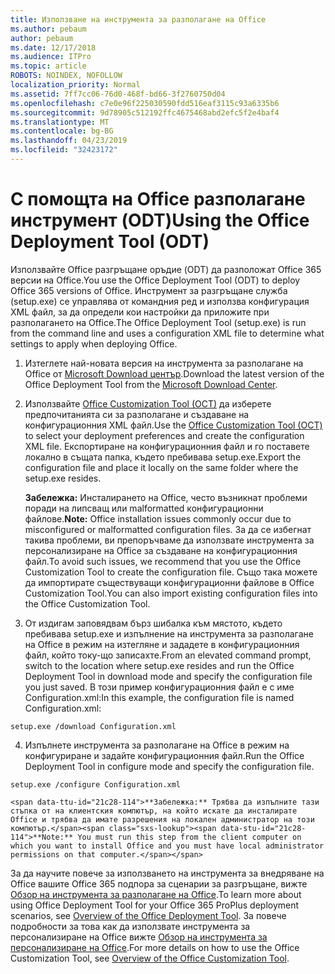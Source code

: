 ```yaml
---
title: Използване на инструмента за разполагане на Office
ms.author: pebaum
author: pebaum
ms.date: 12/17/2018
ms.audience: ITPro
ms.topic: article
ROBOTS: NOINDEX, NOFOLLOW
localization_priority: Normal
ms.assetid: 7ff7cc06-76d0-468f-bd66-3f2760750d04
ms.openlocfilehash: c7e0e96f225030590fdd516eaf3115c93a6335b6
ms.sourcegitcommit: 9d78905c512192ffc4675468abd2efc5f2e4baf4
ms.translationtype: MT
ms.contentlocale: bg-BG
ms.lasthandoff: 04/23/2019
ms.locfileid: "32423172"
---
```

# <a name="using-the-office-deployment-tool-odt"></a><span data-ttu-id="21c28-102">С помощта на Office разполагане инструмент (ODT)</span><span class="sxs-lookup"><span data-stu-id="21c28-102">Using the Office Deployment Tool (ODT)</span></span>

<span data-ttu-id="21c28-103">Използвайте Office разгръщане оръдие (ODT) да разположат Office 365 версии на Office.</span><span class="sxs-lookup"><span data-stu-id="21c28-103">You use the Office Deployment Tool (ODT) to deploy Office 365 versions of Office.</span></span> <span data-ttu-id="21c28-104">Инструмент за разгръщане служба (setup.exe) се управлява от командния ред и използва конфигурация XML файл, за да определи кои настройки да приложите при разполагането на Office.</span><span class="sxs-lookup"><span data-stu-id="21c28-104">The Office Deployment Tool (setup.exe) is run from the command line and uses a configuration XML file to determine what settings to apply when deploying Office.</span></span>
  
1. <span data-ttu-id="21c28-105">Изтеглете най-новата версия на инструмента за разполагане на Office от [Microsoft Download център](http://go.microsoft.com/fwlink/p/?LinkID=626065).</span><span class="sxs-lookup"><span data-stu-id="21c28-105">Download the latest version of the Office Deployment Tool from the [Microsoft Download Center](http://go.microsoft.com/fwlink/p/?LinkID=626065).</span></span>
    
2. <span data-ttu-id="21c28-106">Използвайте [Office Customization Tool (OCT)](https://config.office.com) да изберете предпочитанията си за разполагане и създаване на конфигурационния XML файл.</span><span class="sxs-lookup"><span data-stu-id="21c28-106">Use the [Office Customization Tool (OCT)](https://config.office.com) to select your deployment preferences and create the configuration XML file.</span></span> <span data-ttu-id="21c28-107">Експортиране на конфигурационния файл и го поставете локално в същата папка, където пребивава setup.exe.</span><span class="sxs-lookup"><span data-stu-id="21c28-107">Export the configuration file and place it locally on the same folder where the setup.exe resides.</span></span> 
    
    <span data-ttu-id="21c28-108">**Забележка:** Инсталирането на Office, често възникнат проблеми поради на липсващ или malformatted конфигурационни файлове.</span><span class="sxs-lookup"><span data-stu-id="21c28-108">**Note:** Office installation issues commonly occur due to misconfigured or malformatted configuration files.</span></span> <span data-ttu-id="21c28-109">За да се избегнат такива проблеми, ви препоръчваме да използвате инструмента за персонализиране на Office за създаване на конфигурационния файл.</span><span class="sxs-lookup"><span data-stu-id="21c28-109">To avoid such issues, we recommend that you use the Office Customization Tool to create the configuration file.</span></span> <span data-ttu-id="21c28-110">Също така можете да импортирате съществуващи конфигурационни файлове в Office Customization Tool.</span><span class="sxs-lookup"><span data-stu-id="21c28-110">You can also import existing configuration files into the Office Customization Tool.</span></span> 
    
3. <span data-ttu-id="21c28-111">От издигам заповядвам бърз шибалка към мястото, където пребивава setup.exe и изпълнение на инструмента за разполагане на Office в режим на изтегляне и зададете в конфигурационния файл, който току-що записахте.</span><span class="sxs-lookup"><span data-stu-id="21c28-111">From an elevated command prompt, switch to the location where setup.exe resides and run the Office Deployment Tool in download mode and specify the configuration file you just saved.</span></span> <span data-ttu-id="21c28-112">В този пример конфигурационния файл е с име Configuration.xml:</span><span class="sxs-lookup"><span data-stu-id="21c28-112">In this example, the configuration file is named Configuration.xml:</span></span>
    
  ```
  setup.exe /download Configuration.xml  
  ```

4. <span data-ttu-id="21c28-113">Изпълнете инструмента за разполагане на Office в режим на конфигуриране и задайте конфигурационния файл.</span><span class="sxs-lookup"><span data-stu-id="21c28-113">Run the Office Deployment Tool in configure mode and specify the configuration file.</span></span>
    
  ```
  setup.exe /configure Configuration.xml
  ```

    <span data-ttu-id="21c28-114">**Забележка:** Трябва да изпълните тази стъпка от на клиентския компютър, на който искате да инсталирате Office и трябва да имате разрешения на локален администратор на този компютър.</span><span class="sxs-lookup"><span data-stu-id="21c28-114">**Note:** You must run this step from the client computer on which you want to install Office and you must have local administrator permissions on that computer.</span></span> 
    
<span data-ttu-id="21c28-115">За да научите повече за използването на инструмента за внедряване на Office вашите Office 365 подпора за сценарии за разгръщане, вижте [Обзор на инструмента за разполагане на Office](https://docs.microsoft.com/deployoffice/overview-of-the-office-2016-deployment-tool).</span><span class="sxs-lookup"><span data-stu-id="21c28-115">To learn more about using Office Deployment Tool for your Office 365 ProPlus deployment scenarios, see [Overview of the Office Deployment Tool](https://docs.microsoft.com/deployoffice/overview-of-the-office-2016-deployment-tool).</span></span> <span data-ttu-id="21c28-116">За повече подробности за това как да използвате инструмента за персонализиране на Office вижте [Обзор на инструмента за персонализиране на Office](https://docs.microsoft.com/DeployOffice/overview-of-the-office-customization-tool-for-click-to-run).</span><span class="sxs-lookup"><span data-stu-id="21c28-116">For more details on how to use the Office Customization Tool, see [Overview of the Office Customization Tool](https://docs.microsoft.com/DeployOffice/overview-of-the-office-customization-tool-for-click-to-run).</span></span>
  

